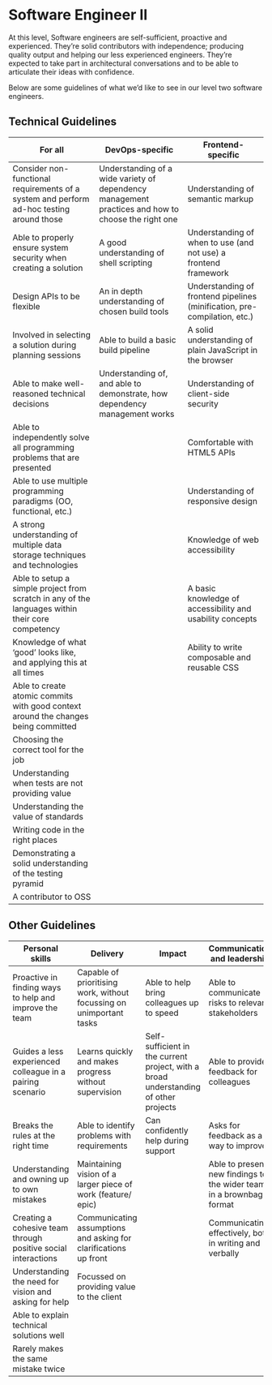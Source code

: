 # Software Engineer II

At this level, Software engineers are self-sufficient, proactive and experienced. They’re solid contributors with independence; producing quality output and helping our less experienced engineers. They’re expected to take part in architectural conversations and to be able to articulate their ideas with confidence.

Below are some guidelines of what we’d like to see in our level two software engineers.

## Technical Guidelines

| For all                                                                                          | DevOps-specific                                                                                    | Frontend-specific                                                         |
| ------------------------------------------------------------------------------------------------ | -------------------------------------------------------------------------------------------------- | ------------------------------------------------------------------------- |
| Consider non-functional requirements of a system and perform ad-hoc testing around those         | Understanding of a wide variety of dependency management practices and how to choose the right one | Understanding of semantic markup                                          |
| Able to properly ensure system security when creating a solution                                 | A good understanding of shell scripting                                                            | Understanding of when to use (and not use) a frontend framework           |
| Design APIs to be flexible                                                                       | An in depth understanding of chosen build tools                                                    | Understanding of frontend pipelines (minification, pre-compilation, etc.) |
| Involved in selecting a solution during planning sessions                                        | Able to build a basic build pipeline                                                               | A solid understanding of plain JavaScript in the browser                  |
| Able to make well-reasoned technical decisions                                                   | Understanding of, and able to demonstrate, how dependency management works                         | Understanding of client-side security                                     |
| Able to independently solve all programming problems that are presented                          |                                                                                                    | Comfortable with HTML5 APIs                                               |
| Able to use multiple programming paradigms (OO, functional, etc.)                                |                                                                                                    | Understanding of responsive design                                        |
| A strong understanding of multiple data storage techniques and technologies                      |                                                                                                    | Knowledge of web accessibility                                            |
| Able to setup a simple project from scratch in any of the languages within their core competency |                                                                                                    | A basic knowledge of accessibility and usability concepts                 |
| Knowledge of what ‘good’ looks like, and applying this at all times                              |                                                                                                    | Ability to write composable and reusable CSS                              |
| Able to create atomic commits with good context around the changes being committed               |                                                                                                    |                                                                           |
| Choosing the correct tool for the job                                                            |                                                                                                    |                                                                           |
| Understanding when tests are not providing value                                                 |                                                                                                    |                                                                           |
| Understanding the value of standards                                                             |                                                                                                    |                                                                           |
| Writing code in the right places                                                                 |                                                                                                    |                                                                           |
| Demonstrating a solid understanding of the testing pyramid                                       |                                                                                                    |                                                                           |
| A contributor to OSS                                                                             |                                                                                                    |                                                                           |

## Other Guidelines

| Personal skills                                               | Delivery                                                             | Impact                                                                               | Communication and leadership                                        |
| ------------------------------------------------------------- | -------------------------------------------------------------------- | ------------------------------------------------------------------------------------ | ------------------------------------------------------------------- |
| Proactive in finding ways to help and improve the team        | Capable of prioritising work, without focussing on unimportant tasks | Able to help bring colleagues up to speed                                            | Able to communicate risks to relevant stakeholders                  |
| Guides a less experienced colleague in a pairing scenario     | Learns quickly and makes progress without supervision                | Self-sufficient in the current project, with a broad understanding of other projects | Able to provide feedback for colleagues                             |
| Breaks the rules at the right time                            | Able to identify problems with requirements                          | Can confidently help during support                                                  | Asks for feedback as a way to improve                               |
| Understanding and owning up to own mistakes                   | Maintaining vision of a larger piece of work (feature/ epic)         |                                                                                      | Able to present new findings to the wider team in a brownbag format |
| Creating a cohesive team through positive social interactions | Communicating assumptions and asking for clarifications up front     |                                                                                      | Communicating effectively, both in writing and verbally             |
| Understanding the need for vision and asking for help         | Focussed on providing value to the client                            |                                                                                      |                                                                     |
| Able to explain technical solutions well                      |                                                                      |                                                                                      |                                                                     |
| Rarely makes the same mistake twice                           |                                                                      |                                                                                      |                                                                     |
